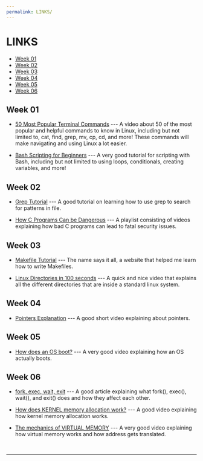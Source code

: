 ```yaml
---
permalink: LINKS/
---
```


# LINKS
- [Week 01](#week-01)
- [Week 02](#week-02)
- [Week 03](#week-03)
- [Week 04](#week-04)
- [Week 05](#week-05)
- [Week 06](#week-06)

## Week 01
- [50 Most Popular Terminal Commands](https://www.youtube.com/watch?v=ZtqBQ68cfJc) --- 
A video about 50 of the most popular and helpful commands to know in Linux, including but not limited to, cat, find, grep, mv, cp, cd, and more! These commands will make navigating and using Linux a lot easier.

- [Bash Scripting for Beginners](https://www.youtube.com/watch?v=tK9Oc6AEnR4) ---
A very good tutorial for scripting with Bash, including but not limited to using loops, conditionals, creating variables, and more!

## Week 02
- [Grep Tutorial](https://www.youtube.com/watch?v=VGgTmxXp7xQ&pp=ygUFZ3JlcCA%3D) ---
A good tutorial on learning how to use grep to search for patterns in file.

- [How C Programs Can be Dangerous](https://www.youtube.com/playlist?list=PLhixgUqwRTjxglIswKp9mpkfPNfHkzyeN) ---
A playlist consisting of videos explaining how bad C programs can lead to fatal security issues.

## Week 03
- [Makefile Tutorial](https://makefiletutorial.com/) ---
The name says it all, a website that helped me learn how to write Makefiles.

- [Linux Directories in 100 seconds](https://www.youtube.com/watch?v=42iQKuQodW4) ---
A quick and nice video that explains all the different directories that are inside a standard linux system.

## Week 04
- [Pointers Explanation](https://www.youtube.com/watch?v=2ybLD6_2gKM&pp=ygUHcG9pbnRlcg%3D%3D) ---
A good short video explaining about pointers.


## Week 05
- [How does an OS boot?](https://youtu.be/KkenLT8S9Hs?si=UwcyhcnrQk5o6JMc) ---
A very good video explaining how an OS actually boots.


## Week 06
- [fork, exec, wait, exit](https://percona.community/blog/2021/01/04/fork-exec-wait-and-exit/) ---
A good article explaining what fork(), exec(), wait(), and exit() does and how they affect each other.

- [How does KERNEL memory allocation work?](https://www.youtube.com/watch?v=NC_qkXznvkg) ---
A good video explaining how kernel memory allocation works.

- [The mechanics of VIRTUAL MEMORY](https://www.youtube.com/watch?v=iTic6EV4DP8) ---
A very good video explaining how virtual memory works and how address gets translated.

<br>
<hr>

